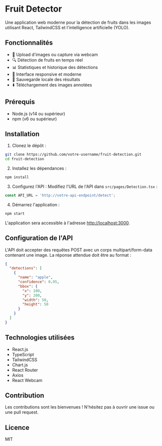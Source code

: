 # Fruit Detector

Une application web moderne pour la détection de fruits dans les images utilisant React, TailwindCSS et l'intelligence artificielle (YOLO).

## Fonctionnalités

- 📸 Upload d'images ou capture via webcam
- 🔍 Détection de fruits en temps réel
- 📊 Statistiques et historique des détections
- 📱 Interface responsive et moderne
- 💾 Sauvegarde locale des résultats
- ⬇️ Téléchargement des images annotées

## Prérequis

- Node.js (v14 ou supérieur)
- npm (v6 ou supérieur)

## Installation

1. Clonez le dépôt :
```bash
git clone https://github.com/votre-username/fruit-detection.git
cd fruit-detection
```

2. Installez les dépendances :
```bash
npm install
```

3. Configurez l'API :
Modifiez l'URL de l'API dans `src/pages/Detection.tsx` :
```typescript
const API_URL = 'http://votre-api-endpoint/detect';
```

4. Démarrez l'application :
```bash
npm start
```

L'application sera accessible à l'adresse [http://localhost:3000](http://localhost:3000).

## Configuration de l'API

L'API doit accepter des requêtes POST avec un corps multipart/form-data contenant une image.
La réponse attendue doit être au format :

```json
{
  "detections": [
    {
      "name": "apple",
      "confidence": 0.95,
      "bbox": {
        "x": 100,
        "y": 200,
        "width": 50,
        "height": 50
      }
    }
  ]
}
```

## Technologies utilisées

- React.js
- TypeScript
- TailwindCSS
- Chart.js
- React Router
- Axios
- React Webcam

## Contribution

Les contributions sont les bienvenues ! N'hésitez pas à ouvrir une issue ou une pull request.

## Licence

MIT
